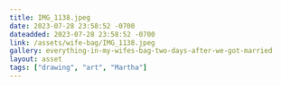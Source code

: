```yaml
---
title: IMG_1138.jpeg
date: 2023-07-28 23:58:52 -0700
dateadded: 2023-07-28 23:58:52 -0700
link: /assets/wife-bag/IMG_1138.jpeg
gallery: everything-in-my-wifes-bag-two-days-after-we-got-married
layout: asset
tags: ["drawing", "art", "Martha"]
--- 
```

